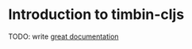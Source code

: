 # Introduction to timbin-cljs

TODO: write [great documentation](http://jacobian.org/writing/what-to-write/)
